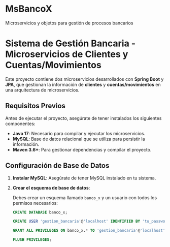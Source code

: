 # MsBancoX
Microservicios y objetos para gestión de procesos bancarios

# Sistema de Gestión Bancaria - Microservicios de Clientes y Cuentas/Movimientos

Este proyecto contiene dos microservicios desarrollados con **Spring Boot** y **JPA**, que gestionan la información de **clientes** y **cuentas/movimientos** en una arquitectura de microservicios.

## Requisitos Previos

Antes de ejecutar el proyecto, asegúrate de tener instalados los siguientes componentes:

- **Java 17**: Necesario para compilar y ejecutar los microservicios.
- **MySQL**: Base de datos relacional que se utiliza para persistir la información.
- **Maven 3.6+**: Para gestionar dependencias y compilar el proyecto.

## Configuración de Base de Datos

1. **Instalar MySQL**: Asegúrate de tener MySQL instalado en tu sistema.

2. **Crear el esquema de base de datos**:

   Debes crear un esquema llamado `banco_x` y un usuario con todos los permisos necesarios:

   ```sql
   CREATE DATABASE banco_x;

   CREATE USER 'gestion_bancaria'@'localhost' IDENTIFIED BY 'tu_password';

   GRANT ALL PRIVILEGES ON banco_x.* TO 'gestion_bancaria'@'localhost';

   FLUSH PRIVILEGES;
